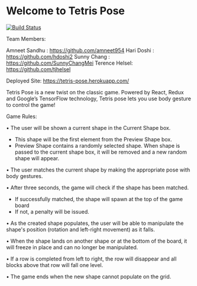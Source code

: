 # Welcome to Tetris Pose

[![Build Status](https://travis-ci.org/echo-toucan/capstone.svg?branch=master)](https://travis-ci.org/echo-toucan/capstone)

Team Members:

Amneet Sandhu : https://github.com/amneet954
Hari Doshi : https://github.com/hdoshi2
Sunny Chang : https://github.com/SunnyChangMei
Terence Helsel: https://github.com/tjhelsel

Deployed Site: https://tetris-pose.herokuapp.com/

Tetris Pose is a new twist on the classic game. Powered by React, Redux and Google’s TensorFlow technology, Tetris pose lets you use body gesture to control the game!

Game Rules:

• The user will be shown a current shape in the Current Shape box.

* This shape will be the first element from the Preview Shape box.
* Preview Shape contains a randomly selected shape. When shape is passed to the current shape box, it will be removed and a new random shape will appear.

• The user matches the current shape by making the appropriate pose with body gestures.

• After three seconds, the game will check if the shape has been matched.

* If successfully matched, the shape will spawn at the top of the game board
* If not, a penalty will be issued.

• As the created shape populates, the user will be able to manipulate the shape's position (rotation and left-right movement) as it falls.

• When the shape lands on another shape or at the bottom of the board, it will freeze in place and can no longer be manipulated.

• If a row is completed from left to right, the row will disappear and all blocks above that row will fall one level.

• The game ends when the new shape cannot populate on the grid.
